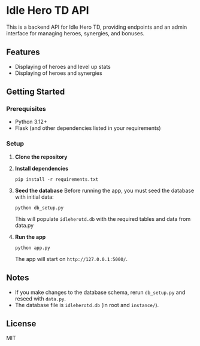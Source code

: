 # Idle Hero TD API

This is a backend API for Idle Hero TD, providing endpoints and an admin interface for managing heroes, synergies, and bonuses.

## Features
- Displaying of heroes and level up stats
- Displaying of heroes and synergies

## Getting Started

### Prerequisites
- Python 3.12+
- Flask (and other dependencies listed in your requirements)

### Setup
1. **Clone the repository**
2. **Install dependencies**
   ```
   pip install -r requirements.txt
   ```
3. **Seed the database**
   Before running the app, you must seed the database with initial data:
   ```
   python db_setup.py
   ```
   This will populate `idleherotd.db` with the required tables and data from data.py

4. **Run the app**
   ```
   python app.py
   ```
   The app will start on `http://127.0.0.1:5000/`.

## Notes
- If you make changes to the database schema, rerun `db_setup.py` and reseed with `data.py`.
- The database file is `idleherotd.db` (in root and `instance/`).

## License
MIT
